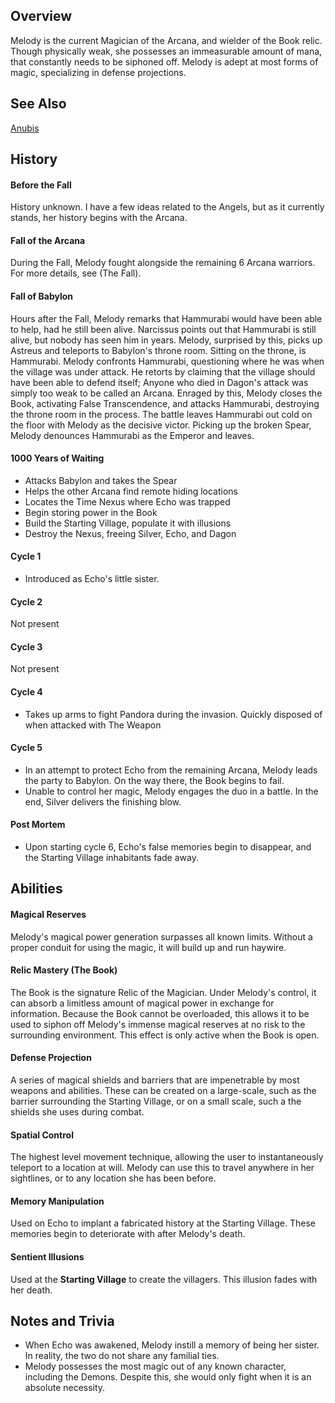 ## Overview
Melody is the current Magician of the Arcana, and wielder of the Book relic. Though physically weak, she possesses an immeasurable amount of mana, that constantly needs to be siphoned off. Melody is adept at most forms of magic, specializing in defense projections.


## See Also
[Anubis](../characters/anubis)

## History
#### Before the Fall
History unknown. I have a few ideas related to the Angels, but as it currently stands, her history begins with the Arcana. 

#### Fall of the Arcana
During the Fall, Melody fought alongside the remaining 6 Arcana warriors. For more details, see (The Fall).

#### Fall of Babylon
Hours after the Fall, Melody remarks that Hammurabi would have been able to help, had he still been alive. Narcissus points out that Hammurabi is still alive, but nobody has seen him in years. Melody, surprised by this, picks up Astreus and teleports to Babylon's throne room. Sitting on the throne, is Hammurabi. Melody confronts Hammurabi, questioning where he was when the village was under attack. He retorts by claiming that the village should have been able to defend itself; Anyone who died in Dagon's attack was simply too weak to be called an Arcana. Enraged by this, Melody closes the Book, activating False Transcendence, and attacks Hammurabi, destroying the throne room in the process. The battle leaves Hammurabi out cold on the floor with Melody as the decisive victor. Picking up the broken Spear, Melody denounces Hammurabi as the Emperor and leaves.  

#### 1000 Years of Waiting
- Attacks Babylon and takes the Spear
- Helps the other Arcana find remote hiding locations
- Locates the Time Nexus where Echo was trapped
- Begin storing power in the Book
- Build the Starting Village, populate it with illusions
- Destroy the Nexus, freeing Silver, Echo, and Dagon 

#### Cycle 1
- Introduced as Echo's little sister. 
#### Cycle 2
Not present
#### Cycle 3
Not present
#### Cycle 4
- Takes up arms to fight Pandora during the invasion. Quickly disposed of when attacked with The Weapon
#### Cycle 5
- In an attempt to protect Echo from the remaining Arcana, Melody leads the party to Babylon. On the way there, the Book begins to fail. 
- Unable to control her magic, Melody engages the duo in a battle. In the end, Silver delivers the finishing blow.
#### Post Mortem
- Upon starting cycle 6, Echo's false memories begin to disappear, and the Starting Village inhabitants fade away. 

## Abilities
#### Magical Reserves
Melody's magical power generation surpasses all known limits. Without a proper conduit for using the magic, it will build up and run haywire. 

#### Relic Mastery (The Book)
The Book is the signature Relic of the Magician. Under Melody's control, it can absorb a limitless amount of magical power in exchange for information. Because the Book cannot be overloaded, this allows it to be used to siphon off Melody's immense magical reserves at no risk to the surrounding environment. This effect is only active when the Book is open. 

#### Defense Projection
A series of magical shields and barriers that are impenetrable by most weapons and abilities. These can be created on a large-scale, such as the barrier surrounding the Starting Village, or on a small scale, such a the shields she uses during combat.

#### Spatial Control
The highest level movement technique, allowing the user to instantaneously teleport to a location at will. Melody can use this to travel anywhere in her sightlines, or to any location she has been before. 

#### Memory Manipulation
Used on Echo to implant a fabricated history at the Starting Village. These memories begin to deteriorate with after Melody's death.

#### Sentient Illusions
Used at the **Starting Village** to create the villagers. This illusion fades with her death. 


## Notes and Trivia
- When Echo was awakened, Melody instill a memory of being her sister. In reality, the two do not share any familial ties. 
- Melody possesses the most magic out of any known character, including the Demons. Despite this, she would only fight when it is an absolute necessity. 